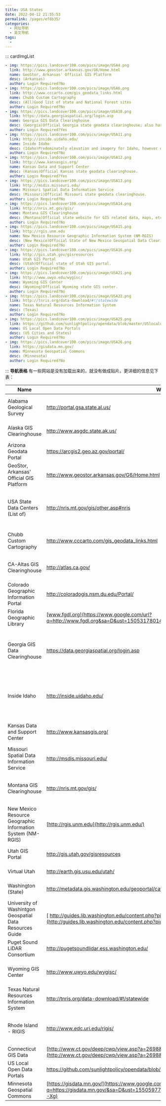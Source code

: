 ```yaml
---
title: USA States
date: 2022-04-12 21:55:53
permalink: /pages/ef8b35/
categories:
  - 网址导航
  - 英文导航
tags:
  - 
---
```

::: cardImgList
```yaml
- img: https://pics.landcover100.com/pics/image/USA4.png
  link: http://www.geostor.arkansas.gov/G6/Home.html
  name: GeoStor, Arkansas' Official GIS Platform
  desc: (Arkansas)
  author: Login Required?No
- img: https://pics.landcover100.com/pics/image/USA6.png
  link: http://www.cccarto.com/gis_geodata_links.html
  name: Chubb Custom Cartography
  desc: (All)Good list of state and National Forest sites
  author: Login Required?No
- img: https://pics.landcover100.com/pics/image/USA10.png
  link: https://data.georgiaspatial.org/login.asp
  name: Georgia GIS Data Clearinghouse
  desc: (Georgia)Official Georgia state geodata clearinghouse; also has links to live services
  author: Login Required?Yes
- img: https://pics.landcover100.com/pics/image/USA11.png
  link: http://inside.uidaho.edu/
  name: Inside Idaho
  desc: (Idaho)Predominately elevation and imagery for Idaho, however other data for Idaho exists.
  author: Login Required?No
- img: https://pics.landcover100.com/pics/image/USA12.png
  link: http://www.kansasgis.org/
  name: Kansas Data and Support Center
  desc: (Kansas)Official Kansas state geodata clearinghouse.
  author: Login Required?Yes
- img: https://pics.landcover100.com/pics/image/USA13.png
  link: http://msdis.missouri.edu/
  name: Missouri Spatial Data Information Service
  desc: (Missouri)Official Missouri state geodata clearinghouse.
  author: Login Required?No
- img: https://pics.landcover100.com/pics/image/USA14.png
  link: http://nris.mt.gov/gis/
  name: Montana GIS Clearinghouse
  desc: (Montana)Official state website for GIS related data, maps, etc.
  author: Login Required?No
- img: https://pics.landcover100.com/pics/image/USA15.png
  link: http://rgis.unm.edu
  name: New Mexico Resource Geographic Information System (NM-RGIS)
  desc: (New Mexico)Official State of New Mexico Geospatial Data Clearinghouse
  author: Login Required?No
- img: https://pics.landcover100.com/pics/image/USA16.png
  link: http://gis.utah.gov/gisresources
  name: Utah GIS Portal
  desc: (Utah)Official state of Utah GIS portal.
  author: Login Required?No
- img: https://pics.landcover100.com/pics/image/USA21.png
  link: http://www.uwyo.edu/wygisc/
  name: Wyoming GIS Center
  desc: (Wyoming)Official Wyoming state GIS center.
  author: Login Required?No
- img: https://pics.landcover100.com/pics/image/USA22.png
  link: http://tnris.org/data-download/#!/statewide
  name: Texas Natural Resources Information System
  desc: (Texas)
  author: Login Required?No
- img: https://pics.landcover100.com/pics/image/USA25.png
  link: https://github.com/sunlightpolicy/opendata/blob/master/USlocalopendataportals.csv
  name: US Local Open Data Portals
  desc: (US Cities and States)
  author: Login Required?No
- img: https://pics.landcover100.com/pics/image/USA26.png
  link: https://gisdata.mn.gov/
  name: Minnesota Geospatial Commons
  desc: (Minnesota)
  author: Login Required?No
```
:::
**导航表格**
有一些网站是没有加载出来的，就没有做成贴片。更详细的信息见下表：

| Name                                                        | Web Address                                                  | State                | Notes                                                        |
| ----------------------------------------------------------- | ------------------------------------------------------------ | -------------------- | ------------------------------------------------------------ |
| Alabama Geological Survey                                   | http://portal.gsa.state.al.us/                               | Alabama              | Offline on 08 Jan  2013; not sure what the story is.         |
| Alaska GIS Clearinghouse                                    | http://www.asgdc.state.ak.us/                                | Alaska               | Official Alaska state  GIS clearinghouse.                    |
| Arizona Geodata Portal                                      | https://arcgis2.geo.az.gov/portal/                           | Arizona              |                                                              |
| GeoStor, Arkansas' Official GIS Platform                    | http://www.geostor.arkansas.gov/G6/Home.html                 | Arkansas             |                                                              |
| USA State Data Centers (List of)                            | http://nris.mt.gov/gis/other.asp#nris                        | All                  | 1/2 way down webpage  is a great list of various USA state data centers. |
| Chubb Custom Cartography                                    | http://www.cccarto.com/gis_geodata_links.html                | All                  | Good list of state and  National Forest sites                |
| CA-Altas GIS Clearinghouse                                  | http://atlas.ca.gov/                                         | California           | Official California  state GIS clearinghouse.                |
| Colorado Geographic Information Portal                      | http://coloradogis.nsm.du.edu/Portal/                        | Colorado             |                                                              |
| Florida Geographic Library                                  | [www.fgdl.org](https://www.google.com/url?q=http://www.fgdl.org&sa=D&ust=1505317801485000&usg=AFQjCNEOA1IKWl3vemJ3PMeXYOfpgzZIiQ) | Florida              |                                                              |
| Georgia GIS Data Clearinghouse                              | https://data.georgiaspatial.org/login.asp                    | Georgia              | Official Georgia state  geodata clearinghouse; also has links to live services |
| Inside Idaho                                                | http://inside.uidaho.edu/                                    | Idaho                | Predominately  elevation and imagery for Idaho, however other data for Idaho exists. |
| Kansas Data and Support Center                              | http://www.kansasgis.org/                                    | Kansas               | Official Kansas state  geodata clearinghouse.                |
| Missouri Spatial Data Information Service                   | http://msdis.missouri.edu/                                   | Missouri             | Official Missouri  state geodata clearinghouse.              |
| Montana GIS Clearinghouse                                   | http://nris.mt.gov/gis/                                      | Montana              | Official state website  for GIS related data, maps, etc.     |
| New Mexico Resource Geographic Information System (NM-RGIS) | [http://rgis.unm.edu](http://rgis.unm.edu/)                  | New Mexico           | Official State of New  Mexico Geospatial Data Clearinghouse  |
| Utah GIS Portal                                             | http://gis.utah.gov/gisresources                             | Utah                 | Official state of Utah  GIS portal.                          |
| Virtual Utah                                                | http://earth.gis.usu.edu/utah/                               | Utah                 | Data for the state of  Utah                                  |
| Washington (State)                                          | http://metadata.gis.washington.edu/geoportal/catalog/main/home.page | Washington           | official WA Geospatial  data portal                          |
| University of Washintgon Geospatial Data Resources Guide    | [ http://guides.lib.washington.edu/content.php?pid=78069&sid=3669965](http://guides.lib.washington.edu/content.php?pid=78069&sid=3669965) | Washington           | UW-hosted geodata  access page                               |
| Puget Sound LiDAR Consortium                                | [http://pugetsoundlidar.ess.washington.edu/ ](http://pugetsoundlidar.ess.washington.edu/) | Washington           |                                                              |
| Wyoming GIS Center                                          | http://www.uwyo.edu/wygisc/                                  | Wyoming              | Official Wyoming state  GIS center.                          |
| Texas Natural Resources Information System                  | http://tnris.org/data-download/#!/statewide                  | Texas                |                                                              |
| Rhode Island - RIGIS                                        | http://www.edc.uri.edu/rigis/                                | Rhode Island         | Official source for  Rhode Island geospatial data            |
| Connecticut GIS Data                                        | [http://www.ct.gov/deep/cwp/view.asp?a=2698&q=322898&deepNav_GID=1707%20](http://www.ct.gov/deep/cwp/view.asp?a=2698&q=322898&deepNav_GID=1707 ) | Connecticut          |                                                              |
| US Local Open Data Portals                                  | https://github.com/sunlightpolicy/opendata/blob/master/USlocalopendataportals.csv | US Cities and States |                                                              |
| Minnesota Geospatial Commons                                | [https://gisdata.mn.gov/](https://www.google.com/url?q=https://gisdata.mn.gov/&sa=D&ust=1550597703784000&usg=AFQjCNEjh4xeyPF2wQqd5TO6c48UlKZ-Xg) | Minnesota            |                                                              |

